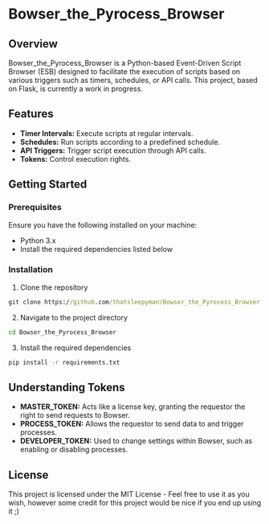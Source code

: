 # Bowser_the_Pyrocess_Browser

## Overview

Bowser_the_Pyrocess_Browser is a Python-based Event-Driven Script Browser (ESB) designed to facilitate the execution of scripts based on various triggers such as timers, schedules, or API calls. This project, based on Flask, is currently a work in progress.

## Features

- **Timer Intervals:** Execute scripts at regular intervals.
- **Schedules:** Run scripts according to a predefined schedule.
- **API Triggers:** Trigger script execution through API calls.
- **Tokens:** Control execution rights.

## Getting Started

### Prerequisites

Ensure you have the following installed on your machine:

- Python 3.x
- Install the required dependencies listed below


### Installation

1. Clone the repository
```cmd
git clone https://github.com/thatsleepyman/Bowser_the_Pyrocess_Browser.git
```

2. Navigate to the project directory
```cmd
cd Bowser_the_Pyrocess_Browser
```

3. Install the required dependencies
```cmd
pip install -r requirements.txt
```
## Understanding Tokens
- **MASTER_TOKEN:** Acts like a license key, granting the requestor the right to send requests to Bowser.
- **PROCESS_TOKEN:** Allows the requestor to send data to and trigger processes.
- **DEVELOPER_TOKEN:** Used to change settings within Bowser, such as enabling or disabling processes.

## License
This project is licensed under the MIT License - Feel free to use it as you wish, however some credit for this project would be nice if you end up using it ;)
